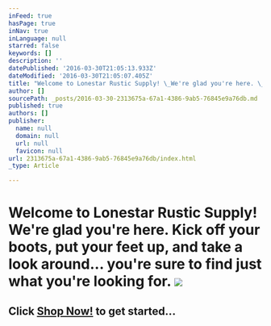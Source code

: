 ```yaml
---
inFeed: true
hasPage: true
inNav: true
inLanguage: null
starred: false
keywords: []
description: ''
datePublished: '2016-03-30T21:05:13.933Z'
dateModified: '2016-03-30T21:05:07.405Z'
title: "Welcome to Lonestar Rustic Supply! \_We're glad you're here. \_Kick off your boots, put your feet up, and take a look around... you're sure to find just what you're looking for. \_"
author: []
sourcePath: _posts/2016-03-30-2313675a-67a1-4386-9ab5-76845e9a76db.md
published: true
authors: []
publisher:
  name: null
  domain: null
  url: null
  favicon: null
url: 2313675a-67a1-4386-9ab5-76845e9a76db/index.html
_type: Article

---
```

# Welcome to Lonestar Rustic Supply!  We're glad you're here.  Kick off your boots, put your feet up, and take a look around... you're sure to find just what you're looking for.  ![](https://the-grid-user-content.s3-us-west-2.amazonaws.com/a94d4356-4481-467d-8a46-48b610a0b6f9.jpg)

## Click [Shop Now!][0] to get started...

[0]: null